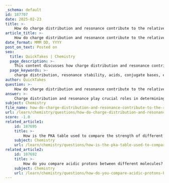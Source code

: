 ```yaml
---
_schema: default
id: 187707
date: 2025-02-23
title: >-
    How do charge distribution and resonance contribute to the relative stability of acids and their conjugate bases?
article_title: >-
    How do charge distribution and resonance contribute to the relative stability of acids and their conjugate bases?
date_format: MMM DD, YYYY
post_on_text: Posted on
seo:
  title: QuickTakes | Chemistry
  page_description: >-
    This content discusses how charge distribution and resonance contribute to the stability of acids and their conjugate bases, highlighting the effects of electronegativity, atomic size, and inductive effects.
  page_keywords: >-
    charge distribution, resonance stability, acids, conjugate bases, electronegativity, atomic size, inductive effect, stabilizing factors, acetate ion, sulfuric acid, acetic acid, strong acids, weaker acids
author: QuickTakes
question: >-
    How do charge distribution and resonance contribute to the relative stability of acids and their conjugate bases?
answer: >-
    Charge distribution and resonance play crucial roles in determining the relative stability of acids and their conjugate bases. Here’s how these factors contribute to stability:\n\n### Charge Distribution\n1. **Electronegativity**: The distribution of charge within a molecule is significantly influenced by the electronegativity of the atoms involved. More electronegative atoms can stabilize negative charges by attracting electron density towards themselves. For instance, in the case of trifluoroacetic acid (CF3COOH), the presence of three highly electronegative fluorine atoms stabilizes the negative charge on its conjugate base (CF3COO-) through the inductive effect.\n\n2. **Atomic Size**: The size of the atom bearing the charge also affects stability. Larger atoms can better accommodate negative charges due to their ability to spread the charge over a larger volume. This is why the conjugate base of sulfuric acid is more stable than that of acetic acid; the larger sulfur atom can stabilize the negative charge more effectively than the smaller carbon atom in acetic acid.\n\n### Resonance\n1. **Resonance Stabilization**: Resonance allows for the delocalization of electrons across multiple atoms, which can significantly enhance the stability of a conjugate base. For example, the acetate ion (CH3COO-) benefits from resonance, where the negative charge can be shared between the two oxygen atoms. This delocalization reduces the energy of the conjugate base, making it more stable and, consequently, the corresponding acid (acetic acid) a relatively stronger acid.\n\n2. **Comparison of Acids and Bases**: When comparing acids and their conjugate bases, expanded structures can help visualize how charge is distributed and stabilized. Acids with conjugate bases that can delocalize charge through resonance tend to be stronger acids. For instance, sulfuric acid (H2SO4) has a conjugate base (HSO4-) that is highly stabilized by resonance, making it a much stronger acid than acetic acid.\n\n### Inductive Effects\nThe inductive effect, which involves the transmission of charge through sigma bonds, also contributes to charge stability. Electronegative atoms or groups can pull electron density away from the negatively charged atom, further stabilizing it. This effect is particularly significant in acids with electronegative substituents, enhancing the stability of their conjugate bases.\n\n### Summary\nIn summary, the relative stability of acids and their conjugate bases is influenced by:\n- **Charge Distribution**: Affected by electronegativity and atomic size.\n- **Resonance**: Allows for delocalization of charge, enhancing stability.\n- **Inductive Effects**: Stabilization through electronegative atoms or groups.\n\nUnderstanding these factors is essential for predicting the strength of acids and the direction of acid-base reactions. A more stable conjugate base corresponds to a stronger acid, as seen in the comparison of sulfuric acid and acetic acid.
subject: Chemistry
file_name: how-do-charge-distribution-and-resonance-contribute-to-the-relative-stability-of-acids-and-their-conjugate-bases.md
url: /learn/chemistry/questions/how-do-charge-distribution-and-resonance-contribute-to-the-relative-stability-of-acids-and-their-conjugate-bases
score: -1.0
related_article1:
    id: 187695
    title: >-
        How is the PKA table used to compare the strength of different acids?
    subject: Chemistry
    url: /learn/chemistry/questions/how-is-the-pka-table-used-to-compare-the-strength-of-different-acids
related_article2:
    id: 187692
    title: >-
        How do you compare acidic protons between different molecules?
    subject: Chemistry
    url: /learn/chemistry/questions/how-do-you-compare-acidic-protons-between-different-molecules
---
```


&nbsp;